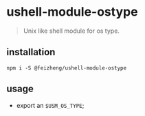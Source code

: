 # ushell-module-ostype
> Unix like shell module for os type.

## installation
```shell
npm i -S @feizheng/ushell-module-ostype
```

## usage
- export an `$USM_OS_TYPE`;

